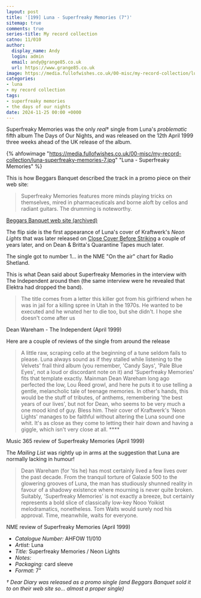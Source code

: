 ```yaml
---
layout: post
title: '[199] Luna - Superfreaky Memories (7")'
sitemap: true
comments: true
series-title: My record collection
catno: 11/010
author:
  display_name: Andy
  login: admin
  email: andy@grange85.co.uk
  url: https://www.grange85.co.uk
image: https://media.fullofwishes.co.uk/00-misc/my-record-collection/luna-superfreaky-memories-7.jpg
categories:
- luna
- my record collection
tags:
- superfreaky memories
- the days of our nights
date: 2024-11-25 00:00 +0000
---
```

Superfreaky Memories was the only _real_&dagger; single from Luna's _problematic_ fifth album The Days of Our Nights, and was released on the 12th April 1999 three weeks ahead of the UK release of the album.

{% ahfowimage "https://media.fullofwishes.co.uk/00-misc/my-record-collection/luna-superfreaky-memories-7.jpg" "Luna - Superfreaky Memories" %}

This is how Beggars Banquet described the track in a promo piece on their web site:

<blockquote>
Superfreaky Memories features more minds playing tricks on themselves, mired in pharmaceuticals and borne aloft by cellos and radiant guitars. The drumming is noteworthy.
</blockquote>
<p class="caption"><a href="https://web.archive.org/web/19991009060404/http://www.beggars.com/artists/luna/luna.html">Beggars Banquet web site (archived)</a></p>

The flip side is the first appearance of Luna's cover of Kraftwerk's _Neon Lights_ that was later released on [Close Cover Before Striking](/2023/01/23/my-record-collection-002-luna-close-cover-before-striking/) a couple of years later, and on Dean & Britta's Quarantine Tapes much later.

The single got to number 1... in the NME "On the air" chart for Radio Shetland.

This is what Dean said about Superfreaky Memories in the interview with The Independent around then (the same interview were he revealed that Elektra had dropped the band).

<blockquote>
The title comes from a letter this killer got from his girlfriend when he was in jail for a
killing spree in Utah in the 1970s. He wanted to be executed and he wnated
her to die too, but she didn't. I hope she doesn't come after us 
</blockquote>
<p class="caption">Dean Wareham - The Independent (April 1999)</p>

Here are a couple of reviews of the single from around the release

<blockquote>
A little raw, scraping cello at the beginning of a tune seldom fails to
please. Luna always sound as if they stalled while listening to the Velvets'
frail third album (you remember, 'Candy Says', 'Pale Blue Eyes', not a loud
or discordant note on it) and 'Superfreaky Memories' fits that template
exactly. Mainman Dean Wareham long ago perfected the low, Lou Reed growl,
and here he puts it to use telling a gentle, melancholic tale of teenage
memories. In other's hands, this would be the stuff of tributes, of anthems,
remembering 'the best years of our lives', but not for Dean, who seems to be
very much a one mood kind of guy. Bless him. Their cover of Kraftwerk's
'Neon Lights' manages to be faithful without altering the Luna sound one
whit. It's as close as they come to letting their hair down and having a
giggle, which isn't very close at all. ****
</blockquote>
<p class="caption">Music 365 review of Superfreaky Memories (April 1999)</p>

The _Mailing List_ was rightly up in arms at the suggestion that Luna are normally lacking in humour!

<blockquote>
Dean Wareham (for 'tis he) has most certainly lived a few lives over the
past decade. From the tranquil torture of Galaxie 500 to the glowering
grooves of Luna, the man has studiously shunned reality in favour of a
shadowy existence where mourning is never quite broken. Suitably,
'Superfreaky Memories' is not exactly a breeze, but certainly represents a
bold slice of classically low-key Nooo Yoikist melodramatics, nonetheless.
Tom Waits would surely nod his approval. Time, meanwhile, waits for
everyone. 
</blockquote>
<p class="caption">NME review of Superfreaky Memories (April 1999)</p>

 - *Catalogue Number:* AHFOW 11/010
 - *Artist:* Luna
 - *Title:* Superfreaky Memories / Neon Lights
 - *Notes:* 
 - *Packaging:* card sleeve 
 - *Format:* 7"



_&dagger; Dear Diary was released as a promo single (and Beggars Banquet sold it to on their web site so... almost a proper single)_
